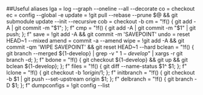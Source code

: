 ##Useful aliases
    lga = log --graph --oneline --all --decorate
	  co = checkout
    ec = config --global -e
    update = !git pull --rebase --prune $@ && git submodule update --init --recursive
    cob = checkout -b
    cm = "!f() { git add -A | git commit -m \"$1\"; }; f"
    cmp = "!f() { git add -A | git commit -m \"$1\" | git push; }; f"
    save = !git add -A && git commit -m 'SAVEPOINT'
    undo = reset HEAD~1 --mixed
    amend = commit -a --amend
    wipe = !git add -A && git commit -qm 'WIPE SAVEPOINT' && git reset HEAD~1 --hard
    bclean = "!f() { git branch --merged ${1-develop} | grep -v " ${1-develop}$" | xargs -r git branch -d; }; f"
    bdone = "!f() { git checkout ${1-develop} && git up && git bclean ${1-develop}; }; f"
    files = "!f() { git diff --name-status $1^ $1; }; f"
    lclone = "!f() { git checkout -b $1 origin/$1; }; f"
    initbranch = "!f() { git checkout -b $1 | git push --set-upstream origin $1; }; f"
    delbranch = "!f() { git branch -D $1; }; f"
    dumpconfigs = !git config --list